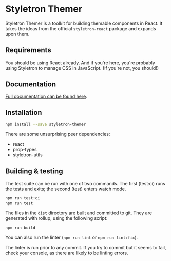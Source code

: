 # Styletron Themer

Styletron Themer is a toolkit for building themable
components in React. It takes the ideas from the 
official `styletron-react` package and expands upon them.

## Requirements

You should be using React already. And if you're here,
you're probably using Styletron to manage CSS in JavaScript.
(If you're not, you should!)

## Documentation

[Full documentation can be found here](https://jbellsey.gitbooks.io/styletron-themer/).

## Installation

```bash
npm install --save styletron-themer
```

There are some unsurprising peer dependencies: 
* react
* prop-types
* styletron-utils

## Building & testing

The test suite can be run with one of two commands. The first
(test:ci) runs the tests and exits; the second (test) enters
watch mode.

```bash
npm run test:ci
npm run test
```

The files in the `dist` directory are built and committed to git.
They are generated with rollup, using the following script:

```bash
npm run build
```

You can also run the linter (`npm run lint` or `npm run lint:fix`).

The linter is run prior to any commit. If you try to commit but it seems to fail, check
your console, as there are likely to be linting errors.